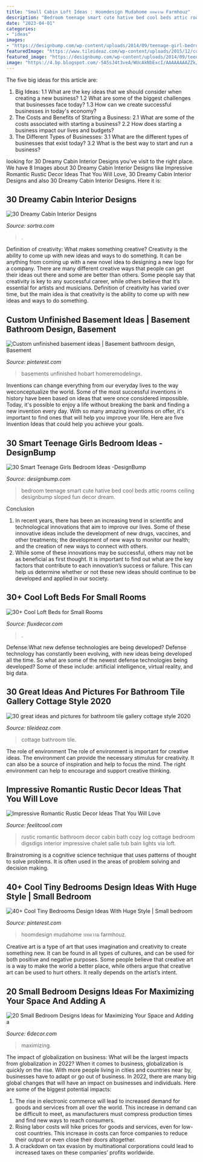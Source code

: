 ```yaml
---
title: "Small Cabin Loft Ideas : Hoomdesign Mudahome บทความ Farmhouz"
description: "Bedroom teenage smart cute hative bed cool beds attic rooms ceiling designbump sloped fun decor dream"
date: "2023-04-01"
categories:
- "ideas"
images:
- "https://designbump.com/wp-content/uploads/2014/09/teenage-girl-bedroom-ideaas-014.jpg"
featuredImage: "https://www.tileideaz.com/wp-content/uploads/2015/12/cottage-bathroom-decor.jpg"
featured_image: "https://designbump.com/wp-content/uploads/2014/09/teenage-girl-bedroom-ideaas-014.jpg"
image: "https://4.bp.blogspot.com/-5A5sJ4t3veA/WUcAkNbExcI/AAAAAAAAZZk/RQyWPl-KnLwNFuJKPMWh8kIV96wRgiP7wCLcBGAs/s1600/A%2BPlatform%2BBed%2Bwith%2BStorage%2BBelow.jpg"
---
```



The five big ideas for this article are:
1. Big Ideas: 
1.1 What are the key ideas that we should consider when creating a new business? 
1.2 What are some of the biggest challenges that businesses face today? 
1.3 How can we create successful businesses in today's economy? 
2. The Costs and Benefits of Starting a Business: 
2.1 What are some of the costs associated with starting a business? 
2.2 How does starting a business impact our lives and budgets? 
3. The Different Types of Businesses: 
3.1 What are the different types of businesses that exist today? 
3.2 What is the best way to start and run a business?

	

		
looking for 30 Dreamy Cabin Interior Designs you've visit to the right place. We have 8 Images about 30 Dreamy Cabin Interior Designs like Impressive Romantic Rustic Decor Ideas That You Will Love, 30 Dreamy Cabin Interior Designs and also 30 Dreamy Cabin Interior Designs. Here it is:
		
    
## 30 Dreamy Cabin Interior Designs

<img loading=lazy src="https://www.sortra.com/wp-content/uploads/2014/07/log-cabin-interior-design24.jpg" onerror="this.onerror=null;this.src='https://tse4.mm.bing.net/th?id=OIP.J0gNVc_aUnQ7fvrkDj5X_gHaLH&amp;pid=15.1';" alt="30 Dreamy Cabin Interior Designs">

_Source: sortra.com_

>. 

	

Definition of creativity: What makes something creative?
Creativity is the ability to come up with new ideas and ways to do something. It can be anything from coming up with a new novel idea to designing a new logo for a company. There are many different creative ways that people can get their ideas out there and some are better than others. Some people say that creativity is key to any successful career, while others believe that it’s essential for artists and musicians. Definition of creativity has varied over time, but the main idea is that creativity is the ability to come up with new ideas and ways to do something.

    
## Custom Unfinished Basement Ideas | Basement Bathroom Design, Basement

<img loading=lazy src="https://i.pinimg.com/736x/5b/6e/89/5b6e8961603bb8d87790230aae972f59.jpg" onerror="this.onerror=null;this.src='https://tse3.mm.bing.net/th?id=OIP.2dsXTIKekKjKW9NSXv9mAQAAAA&amp;pid=15.1';" alt="Custom unfinished basement ideas | Basement bathroom design, Basement">

_Source: pinterest.com_

>basements unfinished hobart homeremodelingx. 

	

Inventions can change everything from our everyday lives to the way weconceptualize the world. Some of the most successful inventions in history have been based on ideas that were once considered impossible. Today, it's possible to enjoy a life without breaking the bank and finding a new invention every day. With so many amazing inventions on offer, it's important to find ones that will help you improve your life. Here are five Invention Ideas that could help you achieve your goals.

    
## 30 Smart Teenage Girls Bedroom Ideas -DesignBump

<img loading=lazy src="https://designbump.com/wp-content/uploads/2014/09/teenage-girl-bedroom-ideaas-014.jpg" onerror="this.onerror=null;this.src='https://tse4.mm.bing.net/th?id=OIP.okV7_NwxkgjD14VTyNuedgHaGZ&amp;pid=15.1';" alt="30 Smart Teenage Girls Bedroom Ideas -DesignBump">

_Source: designbump.com_

>bedroom teenage smart cute hative bed cool beds attic rooms ceiling designbump sloped fun decor dream. 

	

Conclusion
1. In recent years, there has been an increasing trend in scientific and technological innovations that aim to improve our lives. Some of these innovative ideas include the development of new drugs, vaccines, and other treatments; the development of new ways to monitor our health; and the creation of new ways to connect with others.
2. While some of these innovations may be successful, others may not be as beneficial as first thought. It is important to find out what are the key factors that contribute to each innovation’s success or failure. This can help us determine whether or not these new ideas should continue to be developed and applied in our society.

    
## 30+ Cool Loft Beds For Small Rooms

<img loading=lazy src="https://fluxdecor.com/wp-content/uploads/2016/11/loft-beds-for-small-rooms/33-loft-beds-for-small-rooms.jpg" onerror="this.onerror=null;this.src='https://tse3.mm.bing.net/th?id=OIP.MQcCbwQodCgANREmqCdr4AHaJ6&amp;pid=15.1';" alt="30+ Cool Loft Beds for Small Rooms">

_Source: fluxdecor.com_

>. 

	

Defense:What new defense technologies are being developed?
Defense technology has constantly been evolving, with new ideas being developed all the time. So what are some of the newest defense technologies being developed? Some of these include: artificial intelligence, virtual reality, and big data.

    
## 30 Great Ideas And Pictures For Bathroom Tile Gallery Cottage Style 2020

<img loading=lazy src="https://www.tileideaz.com/wp-content/uploads/2015/12/cottage-bathroom-decor.jpg" onerror="this.onerror=null;this.src='https://tse4.mm.bing.net/th?id=OIP.SVAXV-BlUKn78YLKlwPDwQHaMK&amp;pid=15.1';" alt="30 great ideas and pictures for bathroom tile gallery cottage style 2020">

_Source: tileideaz.com_

>cottage bathroom tile. 

	

The role of environment
The role of environment is important for creative ideas. The environment can provide the necessary stimulus for creativity. It can also be a source of inspiration and help to focus the mind. The right environment can help to encourage and support creative thinking.

    
## Impressive Romantic Rustic Decor Ideas That You Will Love

<img loading=lazy src="http://feelitcool.com/wp-content/uploads/2016/01/romantic-rustic-bathroom-decor.jpg" onerror="this.onerror=null;this.src='https://tse4.mm.bing.net/th?id=OIP.l4Mmf5N5uToC11Rb_CeXOAHaKX&amp;pid=15.1';" alt="Impressive Romantic Rustic Decor Ideas That You Will Love">

_Source: feelitcool.com_

>rustic romantic bathroom decor cabin bath cozy log cottage bedroom digsdigs interior impressive chalet salle tub bain lights via loft. 

	

Brainstroming is a cognitive science technique that uses patterns of thought to solve problems. It is often used in the areas of problem solving and decision making.

    
## 40+ Cool Tiny Bedrooms Design Ideas With Huge Style | Small Bedroom

<img loading=lazy src="https://i.pinimg.com/736x/d3/ac/df/d3acdf096a87f19224b244abec7ad0c6.jpg" onerror="this.onerror=null;this.src='https://tse3.mm.bing.net/th?id=OIP.BT6MTiFDRa0I1jzAfKEZAgHaJ3&amp;pid=15.1';" alt="40+ Cool Tiny Bedrooms Design Ideas With Huge Style | Small bedroom">

_Source: pinterest.com_

>hoomdesign mudahome บทความ farmhouz. 

	

Creative art is a type of art that uses imagination and creativity to create something new. It can be found in all types of cultures, and can be used for both positive and negative purposes. Some people believe that creative art is a way to make the world a better place, while others argue that creative art can be used to hurt others. It really depends on the artist’s intent.

    
## 20 Small Bedroom Designs Ideas For Maximizing Your Space And Adding A

<img loading=lazy src="https://4.bp.blogspot.com/-5A5sJ4t3veA/WUcAkNbExcI/AAAAAAAAZZk/RQyWPl-KnLwNFuJKPMWh8kIV96wRgiP7wCLcBGAs/s1600/A%2BPlatform%2BBed%2Bwith%2BStorage%2BBelow.jpg" onerror="this.onerror=null;this.src='https://tse2.mm.bing.net/th?id=OIP.QkRPl5FeHz80NDTWxMvS-AHaJ4&amp;pid=15.1';" alt="20 Small Bedroom Designs Ideas for Maximizing Your Space and Adding a">

_Source: 6decor.com_

>maximizing. 

	

The impact of globalization on business: What will be the largest impacts from globalization in 2022?
When it comes to business, globalization is quickly on the rise. With more people living in cities and countries near by, businesses have to adapt or go out of business. In 2022, there are many big global changes that will have an impact on businesses and individuals. Here are some of the biggest potential impacts: 
1) The rise in electronic commerce will lead to increased demand for goods and services from all over the world. This increase in demand can be difficult to meet, as manufacturers must compress production times and find new ways to reach consumers. 
2) Rising labor costs will hike prices for goods and services, even for low-cost countries. This increase in costs can force companies to reduce their output or even close their doors altogether. 
3) A crackdown on tax evasion by multinational corporations could lead to increased taxes on these companies’ profits worldwide.

